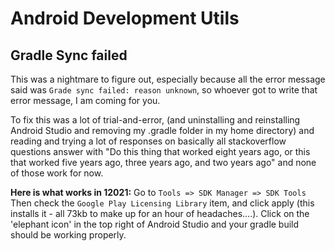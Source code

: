 # Android Development Utils

## Gradle Sync failed

This was a nightmare to figure out, especially because all the error message said was ``Grade sync failed: reason unknown``, so whoever got to write that error message, I am coming for you. 

To fix this was a lot of trial-and-error, (and uninstalling and reinstalling Android Studio and removing my .gradle folder in my home directory) and reading and trying a lot of responses on basically all stackoverflow questions answer with "Do this thing that worked eight years ago, or this that worked five years ago, three years ago, and two years ago" and none of those work for now. 

**Here is what works in 12021:** Go to ```Tools => SDK Manager => SDK Tools``` Then check the `Google Play Licensing Library` item, and click apply (this installs it - all 73kb to make up for an hour of headaches....). Click on the 'elephant icon' in the top right of Android Studio and your gradle build should be working properly. 

